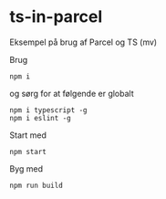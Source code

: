 # ts-in-parcel

Eksempel på brug af Parcel og TS (mv)

Brug

```
npm i
```

og sørg for at følgende er globalt

```
npm i typescript -g
npm i eslint -g
```

Start med

```
npm start
```

Byg med

```
npm run build
```
